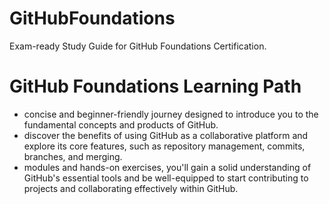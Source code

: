 # GitHubFoundations
Exam-ready Study Guide for GitHub Foundations Certification.

# GitHub Foundations Learning Path

- concise and beginner-friendly journey designed to introduce you to the fundamental concepts and products of GitHub. 
- discover the benefits of using GitHub as a collaborative platform and explore its core features, such as repository management, commits, branches, and merging. 
- modules and hands-on exercises, you'll gain a solid understanding of GitHub's essential tools and be well-equipped to start contributing to projects and collaborating effectively within GitHub.
